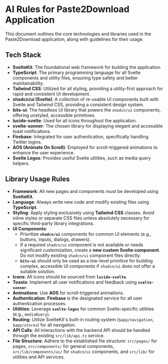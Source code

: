 # AI Rules for Paste2Download Application

This document outlines the core technologies and libraries used in the Paste2Download application, along with guidelines for their usage.

## Tech Stack

*   **SvelteKit**: The foundational web framework for building the application.
*   **TypeScript**: The primary programming language for all Svelte components and utility files, ensuring type safety and better maintainability.
*   **Tailwind CSS**: Utilized for all styling, providing a utility-first approach for rapid and consistent UI development.
*   **shadcn/ui (Svelte)**: A collection of re-usable UI components built with Svelte and Tailwind CSS, providing a consistent design system.
*   **bits-ui**: The headless UI library that powers the `shadcn/ui` components, offering unstyled, accessible primitives.
*   **lucide-svelte**: Used for all icons throughout the application.
*   **svelte-sonner**: The chosen library for displaying elegant and accessible toast notifications.
*   **Firebase**: Integrated for user authentication, specifically handling Twitter logins.
*   **AOS (Animate On Scroll)**: Employed for scroll-triggered animations to enhance the user experience.
*   **Svelte Legos**: Provides useful Svelte utilities, such as media query helpers.

## Library Usage Rules

*   **Framework**: All new pages and components must be developed using **SvelteKit**.
*   **Language**: Always write new code and modify existing files using **TypeScript**.
*   **Styling**: Apply styling exclusively using **Tailwind CSS** classes. Avoid inline styles or separate CSS files unless absolutely necessary for specific third-party library integrations.
*   **UI Components**:
    *   Prioritize **`shadcn/ui`** components for common UI elements (e.g., buttons, inputs, dialogs, drawers).
    *   If a required `shadcn/ui` component is not available or needs significant customization, create a **new custom Svelte component**. Do not modify existing `shadcn/ui` component files directly.
    *   **`bits-ui`** should only be used as a low-level primitive for building complex, accessible UI components if `shadcn/ui` does not offer a suitable solution.
*   **Icons**: All icons should be sourced from **`lucide-svelte`**.
*   **Toasts**: Implement all user notifications and feedback using **`svelte-sonner`**.
*   **Animations**: Use **AOS** for scroll-triggered animations.
*   **Authentication**: **Firebase** is the designated service for all user authentication processes.
*   **Utilities**: Leverage **`svelte-legos`** for common Svelte-specific utilities (e.g., `mediaQuery`).
*   **Routing**: Utilize SvelteKit's built-in routing system (`$app/navigation`, `$app/stores`) for all navigation.
*   **API Calls**: All interactions with the backend API should be handled through the existing `src/lib/api.ts` service.
*   **File Structure**: Adhere to the established file structure: `src/pages/` for pages, `src/components/` for general components, `src/lib/components/ui/` for `shadcn/ui` components, and `src/lib/` for utilities and API services.